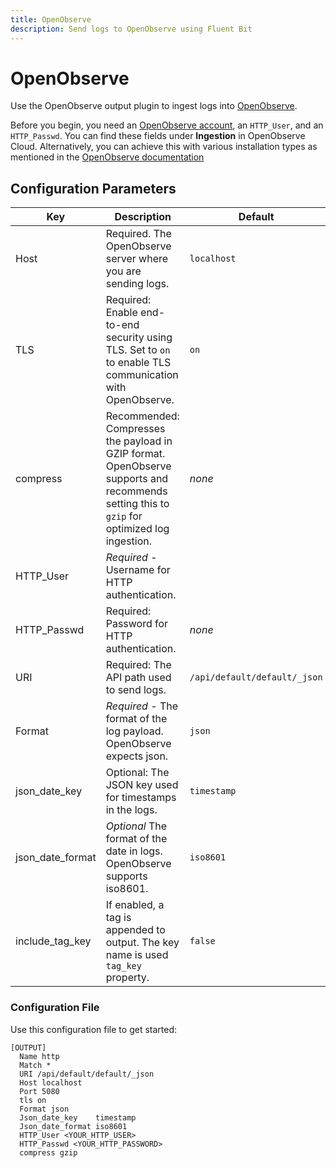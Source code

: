 ```yaml
---
title: OpenObserve
description: Send logs to OpenObserve using Fluent Bit
---
```


# OpenObserve

Use the OpenObserve output plugin to ingest logs into [OpenObserve](https://openobserve.ai/).

Before you begin, you need an [OpenObserve account](https://cloud.openobserve.ai/), an
`HTTP_User`, and an `HTTP_Passwd`. You can find these fields under **Ingestion** in
OpenObserve Cloud. Alternatively, you can achieve this with various installation
types as mentioned in the
[OpenObserve documentation](https://openobserve.ai/docs/quickstart/)

## Configuration Parameters

| Key             | Description                                                                                                                                                                                                                                                                                                                                                                                                                                | Default                          |
| --------------- | -----------------------------------------------------------------------------------------------------------------------------------------------------------------                                                                                                                                                                                                                                                                          | -------------------------------- |
| Host            | Required. The OpenObserve server where you are sending logs.                                                                                                                                                                                                                                                                                                                                                                           | `localhost` |
| TLS             | Required: Enable end-to-end security using TLS. Set to `on` to enable TLS communication with OpenObserve.                                                                                                                                                                                                                                                                                                                                | `on`                            |
| compress        | Recommended: Compresses the payload in GZIP format. OpenObserve supports and recommends setting this to `gzip` for optimized log ingestion.                                                                                                                                                                                                                                                                                                                             |    _none_                   |
| HTTP_User          | _Required_ - Username for HTTP authentication.                                                                                                                                                                                                                                                                                                                                                       |                                  |
| HTTP_Passwd          | Required: Password for HTTP authentication.                                                                                                                                                                                                                                                                                                                                                       |     _none_                             |
| URI        | Required: The API path used to send logs.                                                                                                                                                                                                                                                                                                                                                           |         `/api/default/default/_json`                         |
| Format        | _Required_ - The format of the log payload. OpenObserve expects json.                                                                                                                                                                                                                                                                                                                                                           |         `json`                         |
| json_date_key   | Optional: The JSON key used for timestamps in the logs.                                                                                                                                                                                                                                                                                                                                                                                                                  | `timestamp`                      |
| json_date_format   | _Optional_ The format of the date in logs. OpenObserve supports iso8601.                                                                                                                                                                                                                                                                                                                                                                                                                  | `iso8601`                      |
| include_tag_key | If enabled, a tag is appended to output. The key name is used `tag_key` property.                                                                                                                                                                                                                                                                                                                                                          | `false`                          |

### Configuration File

Use this configuration file to get started:

```
[OUTPUT]
  Name http
  Match *
  URI /api/default/default/_json
  Host localhost
  Port 5080
  tls on
  Format json
  Json_date_key    timestamp
  Json_date_format iso8601
  HTTP_User <YOUR_HTTP_USER>
  HTTP_Passwd <YOUR_HTTP_PASSWORD>
  compress gzip
```